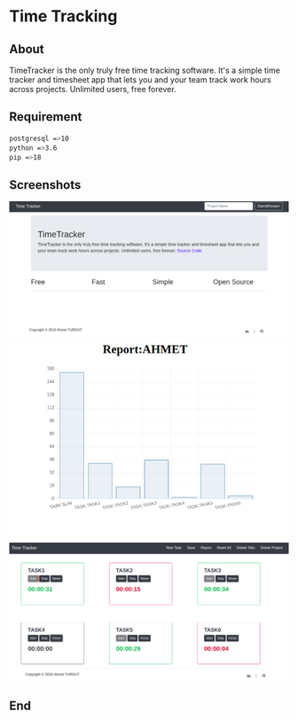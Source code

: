 # Time Tracking
## About
TimeTracker is the only truly free time tracking software. It's a simple time tracker and timesheet app that lets you and your team track work hours across projects. Unlimited users, free forever.


## Requirement
```bash
postgresql =>10
python =>3.6
pip =>18
```


## Screenshots

![Alt text](/app/static/img/home.png?raw=true "Optional Title")
![Alt text](/app/static/img/report.png?raw=true "Optional Title")
![Alt text](/app/static/img/tasks.png?raw=true "Optional Title")









## End
